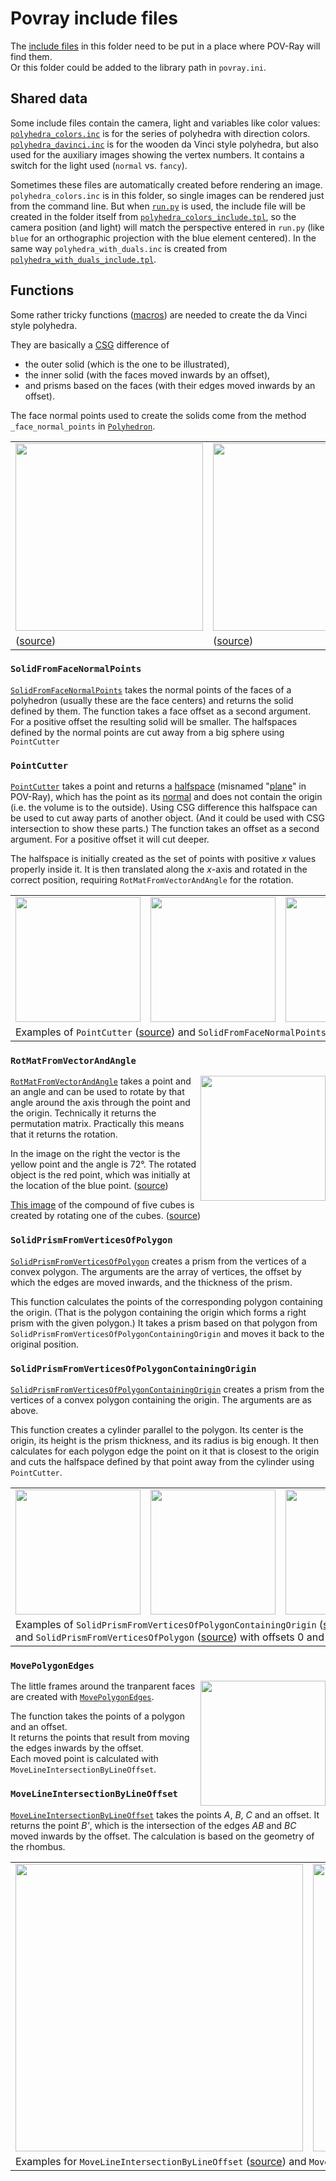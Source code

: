# Povray include files

The [include files](http://www.povray.org/documentation/view/3.6.2/236/) in this folder
need to be put in a place where POV-Ray will find them.<br>
Or this folder could be added to the library path in `povray.ini`.

## Shared data

Some include files contain the camera, light and variables like color values:
[`polyhedra_colors.inc`](https://github.com/watchduck/convex_polyhedra/blob/master/povray_includes/polyhedra_colors.inc)
is for the series of polyhedra with direction colors.
[`polyhedra_davinci.inc`](https://github.com/watchduck/convex_polyhedra/blob/master/povray_includes/polyhedra_davinci.inc)
is for the wooden da Vinci style polyhedra,
but also used for the auxiliary images showing the vertex numbers.
It contains a switch for the light used (`normal` vs. `fancy`).

Sometimes these files are automatically created before rendering an image.
`polyhedra_colors.inc` is in this folder, so single images can be rendered just
from the command line. But when
[`run.py`](https://github.com/watchduck/convex_polyhedra/blob/master/2b_colors_png/run.py)
is used, the include file will be created in
the folder itself from
[`polyhedra_colors_include.tpl`](https://github.com/watchduck/convex_polyhedra/blob/master/2b_colors_png/polyhedra_colors_include.tpl),
so the camera position (and light) will match the perspective entered in `run.py`
(like `blue` for an orthographic projection with the blue element centered).
In the same way `polyhedra_with_duals.inc` is created from
[`polyhedra_with_duals_include.tpl`](https://github.com/watchduck/convex_polyhedra/blob/master/4_dual_compounds/polyhedra_with_duals_include.tpl).

## Functions

Some rather tricky functions ([macros](http://www.povray.org/documentation/view/3.6.2/243/))
are needed to create the da Vinci style polyhedra.

They are basically a [CSG](https://en.wikipedia.org/wiki/Constructive_solid_geometry)
difference of
* the outer solid (which is the one to be illustrated),
* the inner solid (with the faces moved inwards by an offset),
* and prisms based on the faces (with their edges moved inwards by an offset).

The face normal points used to create the solids come from the method
`_face_normal_points` in
[`Polyhedron`](https://github.com/watchduck/convex_polyhedra/blob/master/classes/polyhedron.py).

<table>
    <tr>
        <td><img width="300" src="http://paste.watchduck.net/1804/davinci_cube.png"/>
        <td><img width="300" src="http://paste.watchduck.net/1804/davinci_tetrahedron.png"/>
        <td><img width="300" src="http://paste.watchduck.net/1804/davinci_truncuboct.png"/>
    <tr>
        <td>(<a href="https://github.com/watchduck/convex_polyhedra/blob/master/povray_includes/examples/davinci_cube.pov">source</a>)
        <td>(<a href="https://github.com/watchduck/convex_polyhedra/blob/master/povray_includes/examples/davinci_tetrahedron.pov">source</a>)
        <td>(<a href="https://github.com/watchduck/convex_polyhedra/blob/master/povray_includes/examples/davinci_truncuboct.pov">source</a>)
</table>

### `SolidFromFaceNormalPoints`

[`SolidFromFaceNormalPoints`](https://github.com/watchduck/convex_polyhedra/blob/master/povray_includes/SolidFromFaceNormalPoints.inc)
takes the normal points of the faces of a polyhedron
(usually these are the face centers) and returns the solid defined by them.
The function takes a face offset as a second argument.
For a positive offset the resulting solid will be smaller.
The halfspaces defined by the normal points are cut away from a big sphere using `PointCutter`

### `PointCutter`

[`PointCutter`](https://github.com/watchduck/convex_polyhedra/blob/master/povray_includes/PointCutter.inc)
takes a point and returns a [halfspace](https://en.wikipedia.org/wiki/Half-space_(geometry))
(misnamed "[plane](http://www.povray.org/documentation/view/3.6.2/297/)" in POV-Ray),
which has the point as its [normal](https://en.wikipedia.org/wiki/Normal_(geometry))
and does not contain the origin (i.e. the volume is to the outside).
Using CSG difference this halfspace can be used to cut away parts of another object.
(And it could be used with CSG intersection to show these parts.)
The function takes an offset as a second argument. For a positive offset it will cut deeper.

The halfspace is initially created as the set of points with positive <i>x</i> values properly inside it.
It is then translated along the <i>x</i>-axis and rotated in the correct position,
requiring `RotMatFromVectorAndAngle` for the rotation.

<table>
    <tr>
        <td><img width="200" src="http://paste.watchduck.net/1804/PointCutter_offset_0.png"/>
        <td><img width="200" src="http://paste.watchduck.net/1804/PointCutter_offset_0.5.png"/>
        <td><img width="200" src="http://paste.watchduck.net/1804/SolidFromFaceNormalPoints_offset_0.png"/>
        <td><img width="200" src="http://paste.watchduck.net/1804/SolidFromFaceNormalPoints_offset_0.5.png"/>
<tr>
        <td colspan="4">
            Examples of <code>PointCutter</code>
            (<a href="https://github.com/watchduck/convex_polyhedra/blob/master/povray_includes/examples/PointCutter.pov">source</a>)
            and <code>SolidFromFaceNormalPoints</code>
            (<a href="https://github.com/watchduck/convex_polyhedra/blob/master/povray_includes/examples/SolidFromFaceNormalPoints.pov">source</a>)
            with offsets 0 and 0.5
</table>

### `RotMatFromVectorAndAngle`

<img align="right" width="200" src="http://paste.watchduck.net/1804/RotMatFromVectorAndAngle.png"/>

[`RotMatFromVectorAndAngle`](https://github.com/watchduck/convex_polyhedra/blob/master/povray_includes/RotMatFromVectorAndAngle.inc)
takes a point and an angle and can be used to rotate
by that angle around the axis through the point and the origin.
Technically it returns the permutation matrix.
Practically this means that it returns the rotation.

In the image on the right the vector is the yellow point and the angle is 72°.
The rotated object is the red point, which was initially at the location of the blue point.
(<a href="https://github.com/watchduck/convex_polyhedra/blob/master/povray_includes/examples/RotMatFromVectorAndAngle.pov">source</a>)

[This image](https://commons.wikimedia.org/wiki/File:Compound_of_five_cubes,_gray_and_rgby.png) of the compound of five cubes is created by rotating one of the cubes. ([source](https://github.com/watchduck/convex_polyhedra/blob/master/2b_colors_png/finished_pov/8/compound_of_five_cubes.pov))

### `SolidPrismFromVerticesOfPolygon`

[`SolidPrismFromVerticesOfPolygon`](https://github.com/watchduck/convex_polyhedra/blob/master/povray_includes/SolidPrismFromVerticesOfPolygon.inc)
creates a prism from the vertices of a convex polygon.
The arguments are the array of vertices, the offset by which the edges are moved inwards,
and the thickness of the prism.

This function calculates the points of the corresponding polygon containing the origin.
(That is the polygon containing the origin which forms a right prism with the given polygon.)
It takes a prism based on that polygon from `SolidPrismFromVerticesOfPolygonContainingOrigin`
and moves it back to the original position.

### `SolidPrismFromVerticesOfPolygonContainingOrigin`

[`SolidPrismFromVerticesOfPolygonContainingOrigin`](https://github.com/watchduck/convex_polyhedra/blob/master/povray_includes/SolidPrismFromVerticesOfPolygonContainingOrigin.inc)
creates a prism from the vertices
of a convex polygon containing the origin. The arguments are as above.

This function creates a cylinder parallel to the polygon. Its center is the origin,
its height is the prism thickness, and its radius is big enough.
It then calculates for each polygon edge the point on it that is closest to the origin
and cuts the halfspace defined by that point away from the cylinder using `PointCutter`.

<table>
    <tr>
        <td><img width="200" src="http://paste.watchduck.net/1804/SolidPrismFromVerticesOfPolygonContainingOrigin_offset_0.png"/>
        <td><img width="200" src="http://paste.watchduck.net/1804/SolidPrismFromVerticesOfPolygonContainingOrigin_offset_0.5.png"/>
        <td><img width="200" src="http://paste.watchduck.net/1804/SolidPrismFromVerticesOfPolygon_offset_0.png"/>
        <td><img width="200" src="http://paste.watchduck.net/1804/SolidPrismFromVerticesOfPolygon_offset_0.5.png"/>
    <tr>
        <td colspan="4">
            Examples of <code>SolidPrismFromVerticesOfPolygonContainingOrigin</code>
            (<a href="https://github.com/watchduck/convex_polyhedra/blob/master/povray_includes/examples/SolidPrismFromVerticesOfPolygonContainingOrigin.pov">source</a>)
            <br>
            and
            <code>SolidPrismFromVerticesOfPolygon</code>
            (<a href="https://github.com/watchduck/convex_polyhedra/blob/master/povray_includes/examples/SolidPrismFromVerticesOfPolygon.pov">source</a>)
            with offsets 0 and 0.5
</table>

### `MovePolygonEdges`

<a href="https://commons.wikimedia.org/wiki/File:Polyhedron_12-20,_davinci.png">
  <img align="right" width="200" src="http://paste.watchduck.net/1804/Polyhedron_12-20,_davinci_detail.png"/>
</a>

The little frames around the tranparent faces are created with
[`MovePolygonEdges`](https://github.com/watchduck/convex_polyhedra/blob/master/povray_includes/MovePolygonEdges.inc).

The function takes the points of a polygon and an offset.<br>
It returns the points that result from moving the edges inwards by the offset.<br>
Each moved point is calculated with `MoveLineIntersectionByLineOffset`.

### `MoveLineIntersectionByLineOffset`

[`MoveLineIntersectionByLineOffset`](https://github.com/watchduck/convex_polyhedra/blob/master/povray_includes/MoveLineIntersectionByLineOffset.inc)
takes the points <i>A</i>, <i>B</i>, <i>C</i> and an offset.
It returns the point <i>B'</i>, which is the intersection of the edges <i>AB</i> and <i>BC</i>
moved inwards by the offset. The calculation is based on the geometry of the rhombus.

<table>
    <tr>
        <td><img width="460" src="http://paste.watchduck.net/1804/MoveLineIntersectionByLineOffset.png"/>
        <td><img width="460" src="http://paste.watchduck.net/1804/MovePolygonEdges.png"/>
    <tr>
        <td colspan="2">
            Examples for <code>MoveLineIntersectionByLineOffset</code>
            (<a href="https://github.com/watchduck/convex_polyhedra/blob/master/povray_includes/examples/MoveLineIntersectionByLineOffset.pov">source</a>)
            and <code>MovePolygonEdges</code>
            (<a href="https://github.com/watchduck/convex_polyhedra/blob/master/povray_includes/examples/MovePolygonEdges.pov">source</a>)
            with offset 0.5
</table>
